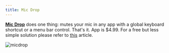 ```yaml
---
title: Mic Drop
---
```


[**Mic Drop**](https://getmicdrop.com) does one thing: mutes your mic in any app with a global keyboard shortcut or a menu bar control. That's it. App is $4.99. For a free but less simple solution please refer to [this](https://medium.com/macoclock/how-in-the-bleep-do-i-mute-my-mic-anywhere-on-macos-d2fa1185b13) article.

![micdrop](/micdrop.webp)
